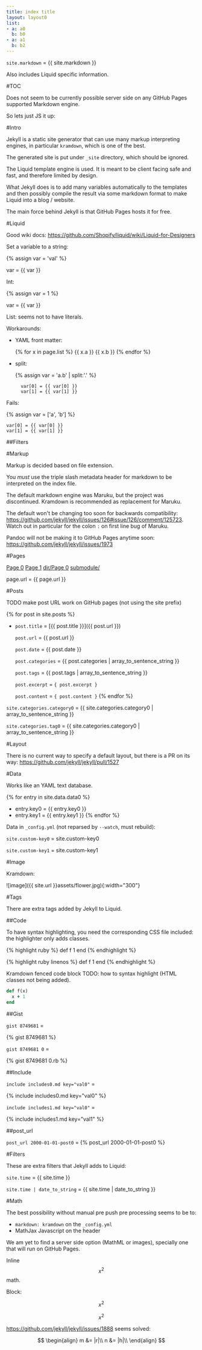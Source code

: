 ```yaml
---
title: index title
layout: layout0
list:
- a: a0
  b: b0
- a: a1
  b: b2
---
```


`site.markdown` = {{ site.markdown  }}

Also includes Liquid specific information.

#TOC

Does not seem to be currently possible server side on any GitHub Pages supported Markdown engine.

So lets just JS it up:

<ul data-toc></ul>

#Intro

Jekyll is a static site generator that can use many markup interpreting engines, in particular `kramdown`, which is one of the best.

The generated site is put under `_site` directory, which should be ignored.

The Liquid template engine is used. It is meant to be client facing safe and fast, and therefore limited by design.

What Jekyll does is to add many variables automatically to the templates and then possibly compile the result via some markdown format to make Liquid into a blog / website.

The main force behind Jekyll is that GitHub Pages hosts it for free.

#Liquid

Good wiki docs: <https://github.com/Shopify/liquid/wiki/Liquid-for-Designers>

Set a variable to a string:

{% assign var = 'val' %}

var = {{ var }}

Int:

{% assign var = 1 %}

var = {{ var }}

List: seems not to have literals.

Workarounds:

- YAML front matter:

    {% for x in page.list %}
        {{ x.a }}
        {{ x.b }}
    {% endfor  %}

- split:

    {% assign var = 'a.b' | split:'.' %}

        var[0] = {{ var[0] }}
        var[1] = {{ var[1] }}

Fails:

{% assign var = ['a', 'b'] %}

    var[0] = {{ var[0] }}
    var[1] = {{ var[1] }}

##Filters

#Markup

Markup is decided based on file extension.

You *must* use the triple slash metadata header for markdown to be interpreted on the index file.

The default markdown engine was Maruku, but the project was discontinued. Kramdown is recommended as replacement for Maruku.

The default won't be changing too soon for backwards compatibility: <https://github.com/jekyll/jekyll/issues/126#issue/126/comment/125723>. Watch out in particular for the colon `:` on first line bug of Maruku.

Pandoc will not be making it to GitHub Pages anytime soon: <https://github.com/jekyll/jekyll/issues/1973>

#Pages

[Page 0](page0)
[Page 1](page1)
[dir/Page 0](dir/page0)
[submodule/](submodule/)

page.url = {{ page.url }}

#Posts

TODO make post URL work on GitHub pages (not using the site prefix)

{% for post in site.posts %}
- `post.title` = [{{ post.title }}]({{ post.url }})

    `post.url` = {{ post.url }}

    `post.date` = {{ post.date }}

    `post.categories` = {{ post.categories | array_to_sentence_string }}

    `post.tags` = {{ post.tags | array_to_sentence_string }}

    `post.excerpt` = `{ post.excerpt }`

    `post.content` = `{ post.content }`
{% endfor %}

`site.categories.category0` = {{ site.categories.category0 | array_to_sentence_string }}

`site.categories.tag0` = {{ site.categories.category0 | array_to_sentence_string }}

#Layout

There is no current way to specify a default layout, but there is a PR on its way: <https://github.com/jekyll/jekyll/pull/1527>

#Data

Works like an YAML text database.

{% for entry in site.data.data0 %}
- entry.key0 = {{ entry.key0 }}
- entry.key1 = {{ entry.key1 }}
{% endfor %}

Data in `_config.yml` (not reparsed by `--watch`, must rebuild):

`site.custom-key0` = site.custom-key0

`site.custom-key1` = site.custom-key1

#Image

Kramdown:

![image]({{ site.url }}assets/flower.jpg){:width="300"}

#Tags

There are extra tags added by Jekyll to Liquid.

##Code

To have syntax highlighting, you need the corresponding CSS file included: the highlighter only adds classes.

{% highlight ruby %}
def f
    1
end
{% endhighlight %}

{% highlight ruby linenos %}
def f
    1
end
{% endhighlight %}

Kramdown fenced code block TODO: how to syntax highlight (HTML classes not being added).

~~~ ruby
def f(x)
  x + 1
end
~~~

##Gist

`gist 8749681` =

{% gist 8749681 %}

`gist 8749681 0` =

{% gist 8749681 0.rb %}

##Include

`include includes0.md key="val0"` =

{% include includes0.md key="val0" %}

`include includes1.md key="val0"` =

{% include includes1.md key="val1" %}

##post_url

`post_url 2000-01-01-post0` = {% post_url 2000-01-01-post0 %}

#Filters

These are extra filters that Jekyll adds to Liquid:

`site.time` = {{ site.time }}

`site.time | date_to_string` = {{ site.time | date_to_string }}

#Math

The best possibility without manual pre push pre processing seems to be to:

- `markdown: kramdown` on the `_config.yml`
- MathJax Javascript on the header

We am yet to find a server side option (MathML or images), specially one that will run on GitHub Pages.

Inline $$x^2$$ math.

Block:

$$
x^2
$$

$$x^2$$

<https://github.com/jekyll/jekyll/issues/1888> seems solved:

$$
\begin{align}
  m &= |r|\\
  n &= |h|\\
\end{align}
$$
